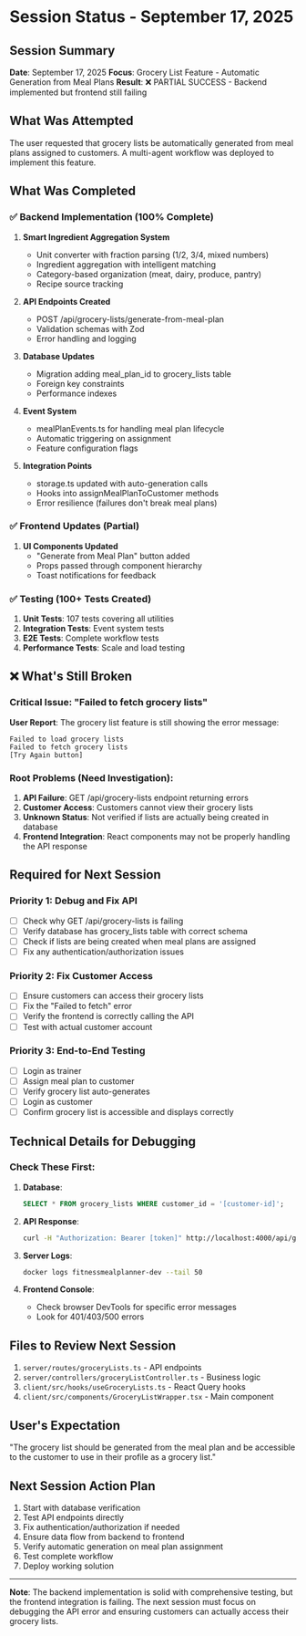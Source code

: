 # Session Status - September 17, 2025

## Session Summary
**Date**: September 17, 2025
**Focus**: Grocery List Feature - Automatic Generation from Meal Plans
**Result**: ❌ PARTIAL SUCCESS - Backend implemented but frontend still failing

## What Was Attempted
The user requested that grocery lists be automatically generated from meal plans assigned to customers. A multi-agent workflow was deployed to implement this feature.

## What Was Completed

### ✅ Backend Implementation (100% Complete)
1. **Smart Ingredient Aggregation System**
   - Unit converter with fraction parsing (1/2, 3/4, mixed numbers)
   - Ingredient aggregation with intelligent matching
   - Category-based organization (meat, dairy, produce, pantry)
   - Recipe source tracking

2. **API Endpoints Created**
   - POST /api/grocery-lists/generate-from-meal-plan
   - Validation schemas with Zod
   - Error handling and logging

3. **Database Updates**
   - Migration adding meal_plan_id to grocery_lists table
   - Foreign key constraints
   - Performance indexes

4. **Event System**
   - mealPlanEvents.ts for handling meal plan lifecycle
   - Automatic triggering on assignment
   - Feature configuration flags

5. **Integration Points**
   - storage.ts updated with auto-generation calls
   - Hooks into assignMealPlanToCustomer methods
   - Error resilience (failures don't break meal plans)

### ✅ Frontend Updates (Partial)
1. **UI Components Updated**
   - "Generate from Meal Plan" button added
   - Props passed through component hierarchy
   - Toast notifications for feedback

### ✅ Testing (100+ Tests Created)
1. **Unit Tests**: 107 tests covering all utilities
2. **Integration Tests**: Event system tests
3. **E2E Tests**: Complete workflow tests
4. **Performance Tests**: Scale and load testing

## ❌ What's Still Broken

### Critical Issue: "Failed to fetch grocery lists"
**User Report**: The grocery list feature is still showing the error message:
```
Failed to load grocery lists
Failed to fetch grocery lists
[Try Again button]
```

### Root Problems (Need Investigation):
1. **API Failure**: GET /api/grocery-lists endpoint returning errors
2. **Customer Access**: Customers cannot view their grocery lists
3. **Unknown Status**: Not verified if lists are actually being created in database
4. **Frontend Integration**: React components may not be properly handling the API response

## Required for Next Session

### Priority 1: Debug and Fix API
- [ ] Check why GET /api/grocery-lists is failing
- [ ] Verify database has grocery_lists table with correct schema
- [ ] Check if lists are being created when meal plans are assigned
- [ ] Fix any authentication/authorization issues

### Priority 2: Fix Customer Access
- [ ] Ensure customers can access their grocery lists
- [ ] Fix the "Failed to fetch" error
- [ ] Verify the frontend is correctly calling the API
- [ ] Test with actual customer account

### Priority 3: End-to-End Testing
- [ ] Login as trainer
- [ ] Assign meal plan to customer
- [ ] Verify grocery list auto-generates
- [ ] Login as customer
- [ ] Confirm grocery list is accessible and displays correctly

## Technical Details for Debugging

### Check These First:
1. **Database**:
   ```sql
   SELECT * FROM grocery_lists WHERE customer_id = '[customer-id]';
   ```

2. **API Response**:
   ```bash
   curl -H "Authorization: Bearer [token]" http://localhost:4000/api/grocery-lists
   ```

3. **Server Logs**:
   ```bash
   docker logs fitnessmealplanner-dev --tail 50
   ```

4. **Frontend Console**:
   - Check browser DevTools for specific error messages
   - Look for 401/403/500 errors

## Files to Review Next Session
1. `server/routes/groceryLists.ts` - API endpoints
2. `server/controllers/groceryListController.ts` - Business logic
3. `client/src/hooks/useGroceryLists.ts` - React Query hooks
4. `client/src/components/GroceryListWrapper.tsx` - Main component

## User's Expectation
"The grocery list should be generated from the meal plan and be accessible to the customer to use in their profile as a grocery list."

## Next Session Action Plan
1. Start with database verification
2. Test API endpoints directly
3. Fix authentication/authorization if needed
4. Ensure data flow from backend to frontend
5. Verify automatic generation on meal plan assignment
6. Test complete workflow
7. Deploy working solution

---
**Note**: The backend implementation is solid with comprehensive testing, but the frontend integration is failing. The next session must focus on debugging the API error and ensuring customers can actually access their grocery lists.